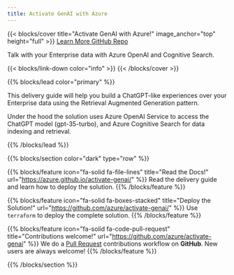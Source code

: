 ```yaml
---
title: Activate GenAI with Azure
---
```


{{< blocks/cover title="Activate GenAI with Azure!" image_anchor="top" height="full" >}}
<a class="btn btn-lg btn-primary me-3 mb-4" href="/activate-genai/docs/">
  Learn More <i class="fas fa-arrow-alt-circle-right ms-2"></i>
</a>
<a class="btn btn-lg btn-secondary me-3 mb-4" href="https://github.com/azure/activate-genai">
  GitHub Repo <i class="fab fa-github ms-2 "></i>
</a>
<p class="lead mt-5">Talk with your Enterprise data with Azure OpenAI and Cognitive Search.</p>
{{< blocks/link-down color="info" >}}
{{< /blocks/cover >}}


{{% blocks/lead color="primary" %}}

This delivery guide will help you build a ChatGPT-like experiences over your Enterprise data using the Retrieval Augmented Generation pattern. 

Under the hood the solution uses Azure OpenAI Service to access the ChatGPT model (gpt-35-turbo), and Azure Cognitive Search for data indexing and retrieval.

{{% /blocks/lead %}}


{{% blocks/section color="dark" type="row" %}}

{{% blocks/feature icon="fa-solid fa-file-lines" title="Read the Docs!" url="https://azure.github.io/activate-genai/" %}}
Read the delivery guide and learn how to deploy the solution.
{{% /blocks/feature %}}

{{% blocks/feature icon="fa-solid fa-boxes-stacked" title="Deploy the Solution!" url="https://github.com/azure/activate-genai/" %}}
Use `terraform` to deploy the complete solution.
{{% /blocks/feature %}}

{{% blocks/feature icon="fa-solid fa-code-pull-request" title="Contributions welcome!" url="https://github.com/azure/activate-genai" %}}
We do a [Pull Request](https://github.com/azure/activate-genai/pulls) contributions workflow on **GitHub**. New users are always welcome!
{{% /blocks/feature %}}

{{% /blocks/section %}}
